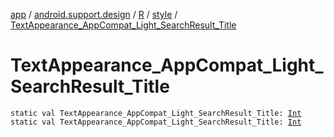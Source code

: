 [app](../../../index.md) / [android.support.design](../../index.md) / [R](../index.md) / [style](index.md) / [TextAppearance_AppCompat_Light_SearchResult_Title](./-text-appearance_-app-compat_-light_-search-result_-title.md)

# TextAppearance_AppCompat_Light_SearchResult_Title

`static val TextAppearance_AppCompat_Light_SearchResult_Title: `[`Int`](https://kotlinlang.org/api/latest/jvm/stdlib/kotlin/-int/index.html)
`static val TextAppearance_AppCompat_Light_SearchResult_Title: `[`Int`](https://kotlinlang.org/api/latest/jvm/stdlib/kotlin/-int/index.html)
